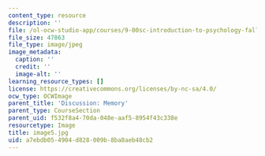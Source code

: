 ```yaml
---
content_type: resource
description: ''
file: /ol-ocw-studio-app/courses/9-00sc-introduction-to-psychology-fall-2011/a7ebdb054904d828009b8ba8aeb48cb2_image5.jpg
file_size: 47863
file_type: image/jpeg
image_metadata:
  caption: ''
  credit: ''
  image-alt: ''
learning_resource_types: []
license: https://creativecommons.org/licenses/by-nc-sa/4.0/
ocw_type: OCWImage
parent_title: 'Discussion: Memory'
parent_type: CourseSection
parent_uid: f532f8a4-70da-048e-aaf5-8954f43c338e
resourcetype: Image
title: image5.jpg
uid: a7ebdb05-4904-d828-009b-8ba8aeb48cb2
---
```

